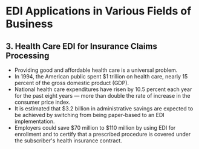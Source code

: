 # EDI Applications in Various Fields of Business

## 3. Health Care EDI for Insurance Claims Processing

- Providing good and affordable health care is a universal problem.
- In 1994, the American public spent $1 trillion on health care, nearly 15 percent of the gross domestic product (GDP).
- National health care expenditures have risen by 10.5 percent each year for the past eight years — more than double the rate of increase in the consumer price index.
- It is estimated that $3.2 billion in administrative savings are expected to be achieved by switching from being paper-based to an EDI implementation.
- Employers could save $70 million to $110 million by using EDI for enrollment and to certify that a prescribed procedure is covered under the subscriber's health insurance contract.